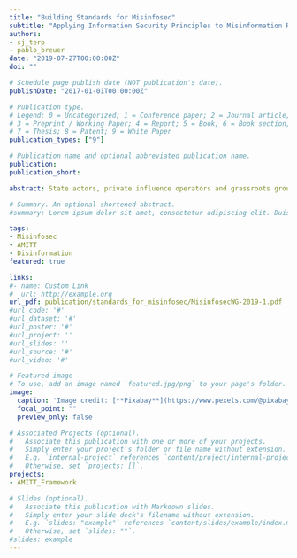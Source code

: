 ```yaml
---
title: "Building Standards for Misinfosec"
subtitle: "Applying Information Security Principles to Misinformation Response"
authors:
- sj_terp
- pablo_breuer
date: "2019-07-27T00:00:00Z"
doi: ""

# Schedule page publish date (NOT publication's date).
publishDate: "2017-01-01T00:00:00Z"

# Publication type.
# Legend: 0 = Uncategorized; 1 = Conference paper; 2 = Journal article;
# 3 = Preprint / Working Paper; 4 = Report; 5 = Book; 6 = Book section;
# 7 = Thesis; 8 = Patent; 9 = White Paper
publication_types: ["9"]

# Publication name and optional abbreviated publication name.
publication: 
publication_short: 

abstract: State actors, private influence operators and grassroots groups are exploiting the openness and reach of the Internet to manipulate populations at a distance. This is an extension of a decades-long struggle for “hearts and minds” via propaganda, influence operations and information warfare. Computational propaganda fueled by AI has the prospect of making matters much worse. <br><br>The Credibility Coalition’s MisinfoSec Working Group (MisinfosecWG) is creating standards for sharing information about misinformation incidents and how to respond to them. The work of the group is inspired largely by existing standards in information security.<br><br>The structure and propagation patterns of misinformation attacks have many similarities to those seen in information security and computer hacking. By analyzing similarities with information security frameworks, MisinfosecWG gives defenders better ways to describe, identify and counter misinformation-based attacks. Specifically, we place misinformation components into a framework commonly used to describe information security incidents. Our work will give responders the ability to transfer other information security principles to the misinformation sphere, and to plan defenses and countermoves. 

# Summary. An optional shortened abstract.
#summary: Lorem ipsum dolor sit amet, consectetur adipiscing elit. Duis posuere tellus ac convallis placerat. Proin tincidunt magna sed ex sollicitudin condimentum.

tags:
- Misinfosec
- AMITT
- Disinformation
featured: true

links:
#- name: Custom Link
#  url: http://example.org
url_pdf: publication/standards_for_misinfosec/MisinfosecWG-2019-1.pdf
#url_code: '#'
#url_dataset: '#'
#url_poster: '#'
#url_project: ''
#url_slides: ''
#url_source: '#'
#url_video: '#'

# Featured image
# To use, add an image named `featured.jpg/png` to your page's folder. 
image:
  caption: 'Image credit: [**Pixabay**](https://www.pexels.com/@pixabay)'
  focal_point: ""
  preview_only: false

# Associated Projects (optional).
#   Associate this publication with one or more of your projects.
#   Simply enter your project's folder or file name without extension.
#   E.g. `internal-project` references `content/project/internal-project/index.md`.
#   Otherwise, set `projects: []`.
projects:
- AMITT_Framework

# Slides (optional).
#   Associate this publication with Markdown slides.
#   Simply enter your slide deck's filename without extension.
#   E.g. `slides: "example"` references `content/slides/example/index.md`.
#   Otherwise, set `slides: ""`.
#slides: example
---
```


